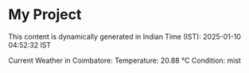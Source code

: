 # My Project

This content is dynamically generated in Indian Time (IST): 2025-01-10 04:52:32 IST


Current Weather in Coimbatore:
Temperature: 20.88 °C
Condition: mist
